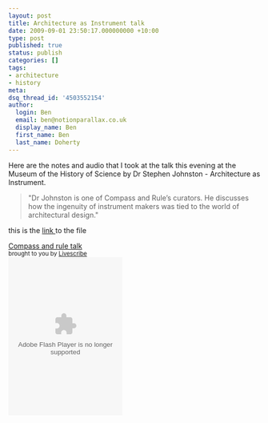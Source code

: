 ```yaml
---
layout: post
title: Architecture as Instrument talk
date: 2009-09-01 23:50:17.000000000 +10:00
type: post
published: true
status: publish
categories: []
tags:
- architecture
- history
meta:
dsq_thread_id: '4503552154'
author:
  login: Ben
  email: ben@notionparallax.co.uk
  display_name: Ben
  first_name: Ben
  last_name: Doherty
---
```

<p>Here are the notes and audio that I took at the talk this evening at the Museum of the History of Science by Dr Stephen Johnston - Architecture as Instrument.</p>
<blockquote><p>"Dr Johnston is one of Compass and Rule’s curators. He discusses how the ingenuity of instrument makers was tied to the world of architectural design."</p></blockquote>
<p>this is the <a href="http://www.livescribe.com/cgi-bin/WebObjects/LDApp.woa/wa/MLSOverviewPage?sid=qgWlX1gpp7wq">link </a>to the file </p>
<div class="pencast"><a href="http://www.livescribe.com/cgi-bin/WebObjects/LDApp.woa/wa/MLSOverviewPage?sid=qgWlX1gpp7wq" target="_blank">Compass and rule talk</a><br /><small>brought to you by <a href="http://www.livescribe.com/" target="_blank">Livescribe</a></small><br /><object width="228" height="316"><param name="movie" value="http://www.livescribe.com/media/swf/embedPlayer.swf" /><param name="FlashVars" value="path=http%3A//www.livescribe.com/cgi-bin/WebObjects/LDApp.woa/wa/flashXML%3Fxml%3D0000C0A80116000009C5CA7A000001230C6D8155216DED7F&amp;embedversion=1" /><param name="allowFullScreen" value="true" /><param name="allowscriptaccess" value="always" /><embed src="http://www.livescribe.com/media/swf/embedPlayer.swf?path=http%3A//www.livescribe.com/cgi-bin/WebObjects/LDApp.woa/wa/flashXML%3Fxml%3D0000C0A80116000009C5CA7A000001230C6D8155216DED7F&amp;embedversion=1" type="application/x-shockwave-flash" allowscriptaccess="always" allowfullscreen="true" width="228" height="316"></embed></object></div>
